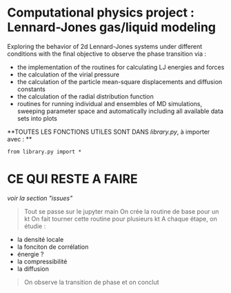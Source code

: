 # Computational physics project : Lennard-Jones gas/liquid modeling 

Exploring the behavior of 2d Lennard-Jones systems under different conditions with the final objective to observe the phase transition via : 

* the implementation of the routines for calculating LJ energies and forces
* the calculation of the virial pressure
* the calculation of the particle mean-square displacements and diffusion constants
* the calculation of the radial distribution function
* routines for running individual and ensembles of MD simulations, sweeping parameter space and automatically including all available data sets into plots

**TOUTES LES FONCTIONS UTILES SONT DANS *library.py*, à importer avec : **

`from library.py import *`


# CE QUI RESTE A FAIRE 

*voir la section "issues"*
 > Tout se passe sur le jupyter main 
 > On crée la routine de base pour un kt
 > On fait tourner cette routine pour plusieurs kt
 > A chaque étape, on étudie : 

* la densité locale
* la fonciton de corrélation
* énergie ? 
* la compressibilité
* la diffusion 

>On observe la transition de phase et on conclut
